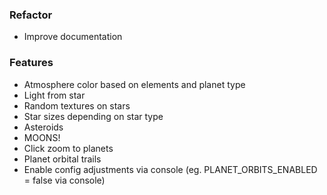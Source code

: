 ### Refactor
- Improve documentation

### Features
- Atmosphere color based on elements and planet type
- Light from star
- Random textures on stars
- Star sizes depending on star type
- Asteroids
- MOONS!
- Click zoom to planets
- Planet orbital trails
- Enable config adjustments via console (eg. PLANET_ORBITS_ENABLED = false via console)